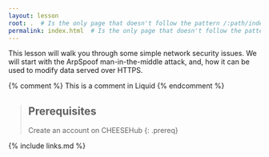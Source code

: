 ```yaml
---
layout: lesson
root: .  # Is the only page that doesn't follow the pattern /:path/index.html
permalink: index.html  # Is the only page that doesn't follow the pattern /:path/index.html
---
```

This lesson will walk you through some simple network security issues. We will 
start with the ArpSpoof man-in-the-middle attack, and, how it can be used to 
modify data served over HTTPS.

<!-- this is an html comment -->

{% comment %} This is a comment in Liquid {% endcomment %}

> ## Prerequisites
>
> Create an account on CHEESEHub
{: .prereq}

{% include links.md %}
